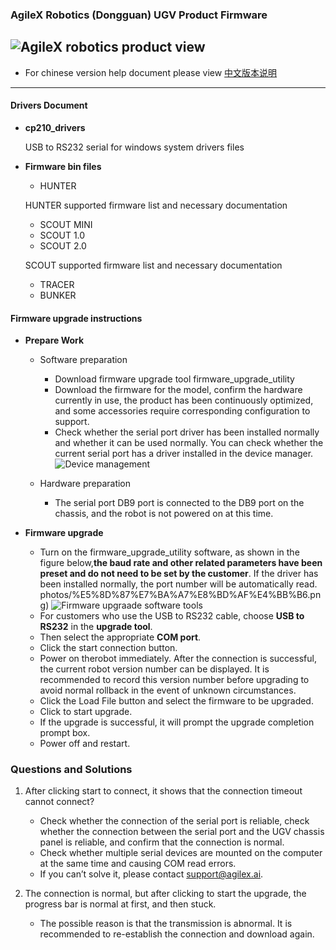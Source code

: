 ### AgileX Robotics (Dongguan) UGV Product Firmware 

![AgileX robotics product view](https://github.com/agilexrobotics/agilex_firmware/blob/master/photos/%E4%BA%A7%E5%93%81%E7%9F%A9%E9%98%B5.png)
---

- For chinese version help document please view [中文版本说明](https://github.com/agilexrobotics/agilex_firmware/blob/master/README_CN.md)

--- 


#### Drivers Document
- **cp210_drivers**

    USB to RS232 serial  for windows system drivers files

- **Firmware bin files**
    + HUNTER

    HUNTER supported firmware list and necessary documentation
    + SCOUT MINI 
    + SCOUT 1.0
    + SCOUT 2.0

    SCOUT supported firmware list and necessary documentation

    + TRACER
    + BUNKER

#### Firmware upgrade instructions
- **Prepare Work**
    -  Software preparation

        + Download firmware upgrade tool firmware_upgrade_utility
        + Download the firmware for the model, confirm the hardware currently in use, the product has been continuously optimized, and some accessories require corresponding configuration to support.
        +  Check whether the serial port driver has been installed normally and whether it can be used normally. You can check whether the current serial port has a driver installed in the device manager.
        ![Device management](https://github.com/agilexrobotics/agilex_firmware/blob/master/photos/device_manager.png)
    - Hardware preparation
        
        + The serial port DB9 port is connected to the DB9 port on the chassis, and the robot is not powered on at this time.

- **Firmware upgrade** 
    -    Turn on the firmware_upgrade_utility software, as shown in the figure below,**the baud rate and other related parameters have been preset and do not need to be set by the customer**. If the driver has been installed normally, the port number will be automatically read.
    photos/%E5%8D%87%E7%BA%A7%E8%BD%AF%E4%BB%B6.png)
    ![Firmware upgraade software tools](https://github.com/agilexrobotics/agilex_firmware/blob/master/photos/%E5%8D%87%E7%BA%A7%E8%BD%AF%E4%BB%B6_EN.png)

    + For customers who use the USB to RS232 cable, choose **USB to RS232** in the **upgrade tool**.
    + Then select the appropriate **COM port**.
    + Click the start connection button.
    + Power on therobot immediately. After the connection is successful, the current robot version number can be displayed. It is recommended to record this version number before upgrading to avoid normal rollback in the event of unknown circumstances.
    + Click the Load File button and select the firmware to be upgraded.
    + Click to start upgrade.
    + If the upgrade is successful, it will prompt the upgrade completion prompt box.
    + Power off and restart.

###  Questions and Solutions
1. After clicking start to connect, it shows that the connection timeout cannot connect?

    - Check whether the connection of the serial port is reliable, check whether the connection between the serial port and the UGV chassis panel is reliable, and confirm that the connection is normal.
    - Check whether multiple serial devices are mounted on the computer at the same time and causing COM read errors.
    -  If you can’t solve it, please contact support@agilex.ai.

2. The connection is normal, but after clicking to start the upgrade, the progress bar is normal at first, and then stuck.
    
    -  The possible reason is that the transmission is abnormal. It is recommended to re-establish the connection and download again.